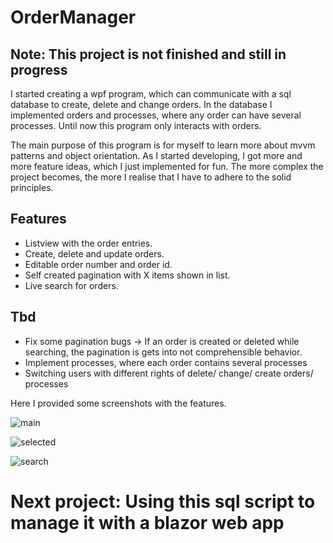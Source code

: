 # OrderManager

## Note: This project is not finished and still in progress

I started creating a wpf program, which can communicate with a sql database to create, delete and change orders. In the database I implemented orders and processes, where any order can have several processes. Until now this program only interacts with orders.

The main purpose of this program is for myself to learn more about mvvm patterns and object orientation. As I started developing, I got more and more feature ideas, which I just implemented for fun. The more complex the project becomes, the more I realise that I have to adhere to the solid principles.

## Features
- Listview with the order entries.
- Create, delete and update orders.
- Editable order number and order id.
- Self created pagination with X items shown in list.
- Live search for orders.

## Tbd
- Fix some pagination bugs -> If an order is created or deleted while searching, the pagination is gets into not comprehensible behavior.
- Implement processes, where each order contains several processes
- Switching users with different rights of delete/ change/ create orders/ processes

Here I provided some screenshots with the features.

![main](https://github.com/oadriano/OrderManager/assets/39732702/bc2f881c-72aa-40ae-986f-df6a9ad8fe29)

![selected](https://github.com/oadriano/OrderManager/assets/39732702/69f234dd-3fbe-46d5-98b6-60afbd2dbe99)

![search](https://github.com/oadriano/OrderManager/assets/39732702/41256ba8-487b-4125-99f0-fa92bc7be04e)


# Next project: Using this sql script to manage it with a blazor web app
